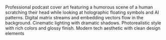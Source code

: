 Professional podcast cover art featuring a humorous scene of a human scratching their head while looking at holographic floating symbols and AI patterns. Digital matrix streams and embedding vectors flow in the background. Cinematic lighting with dramatic shadows. Photorealistic style with rich colors and glossy finish. Modern tech aesthetic with clean design elements
